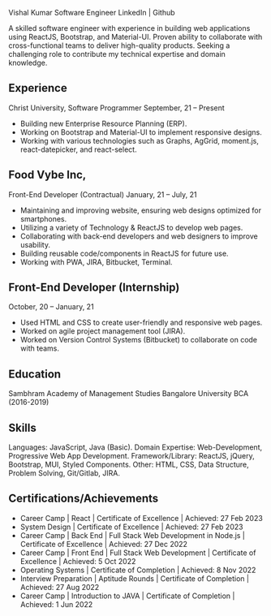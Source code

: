 Vishal Kumar
Software Engineer
LinkedIn | Github

A skilled software engineer with experience in building web applications using ReactJS, Bootstrap, and Material-UI. Proven ability to collaborate with cross-functional teams to deliver high-quality products. Seeking a challenging role to contribute my technical expertise and domain knowledge.

## Experience
Christ University,
Software Programmer
September, 21 – Present
- Building new Enterprise Resource Planning (ERP).
- Working on Bootstrap and Material-UI to implement responsive designs.
- Working with various technologies such as Graphs, AgGrid, moment.js, react-datepicker, and react-select.

## Food Vybe Inc,
Front-End Developer (Contractual)
January, 21 – July, 21
- Maintaining and improving website, ensuring web designs optimized for smartphones.
- Utilizing a variety of Technology & ReactJS to develop web pages.
- Collaborating with back-end developers and web designers to improve usability.
- Building reusable code/components in ReactJS for future use.
- Working with PWA, JIRA, Bitbucket, Terminal.

## Front-End Developer (Internship)
October, 20 – January, 21
- Used HTML and CSS to create user-friendly and responsive web pages.
- Worked on agile project management tool (JIRA).
- Worked on Version Control Systems (Bitbucket) to collaborate on code with teams.

## Education
Sambhram Academy of Management Studies
Bangalore University
BCA (2016-2019)

## Skills
Languages: JavaScript, Java (Basic).
Domain Expertise: Web-Development, Progressive Web App Development.
Framework/Library: ReactJS, jQuery, Bootstrap, MUI, Styled Components.
Other: HTML, CSS, Data Structure, Problem Solving, Git/Gitlab, JIRA.

## Certifications/Achievements
- Career Camp | React | Certificate of Excellence | Achieved: 27 Feb 2023
- System Design | Certificate of Excellence | Achieved: 27 Feb 2023
- Career Camp | Back End | Full Stack Web Development in Node.js | Certificate of Excellence | Achieved: 27 Dec 2022
- Career Camp | Front End | Full Stack Web Development | Certificate of Excellence | Achieved: 5 Oct 2022
- Operating Systems | Certificate of Completion | Achieved: 8 Nov 2022
- Interview Preparation | Aptitude Rounds | Certificate of Completion | Achieved: 27 Aug 2022
- Career Camp | Introduction to JAVA | Certificate of Completion | Achieved: 1 Jun 2022
